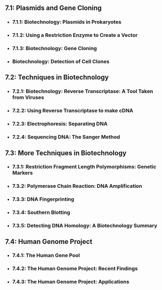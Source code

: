 
## 7.1: Plasmids and Gene Cloning
- ### 7.1.1: Biotechnology: Plasmids in Prokaryotes
- ### 7.1.2: Using a Restriction Enzyme to Create a Vector
- ### 7.1.3: Biotechnology: Gene Cloning
- ### Biotechnology: Detection of Cell Clones

## 7.2: Techniques in Biotechnology
- ### 7.2.1: Biotechnology: Reverse Transcriptase: A Tool Taken from Viruses
- ### 7.2.2: Using Reverse Transcriptase to make cDNA
- ### 7.2.3: Electrophoresis: Separating DNA
- ### 7.2.4: Sequencing DNA: The Sanger Method

## 7.3: More Techniques in Biotechnology
- ### 7.3.1: Restriction Fragment Length Polymorphisms: Genetic Markers
- ### 7.3.2: Polymerase Chain Reaction: DNA Amplification
- ### 7.3.3: DNA Fingerprinting
- ### 7.3.4: Southern Blotting
- ### 7.3.5: Detecting DNA Homology: A Biotechnology Summary
## 7.4: Human Genome Project
- ### 7.4.1: The Human Gene Pool
- ### 7.4.2: The Human Genome Project: Recent Findings
- ### 7.4.3: The Human Genome Project: Applications